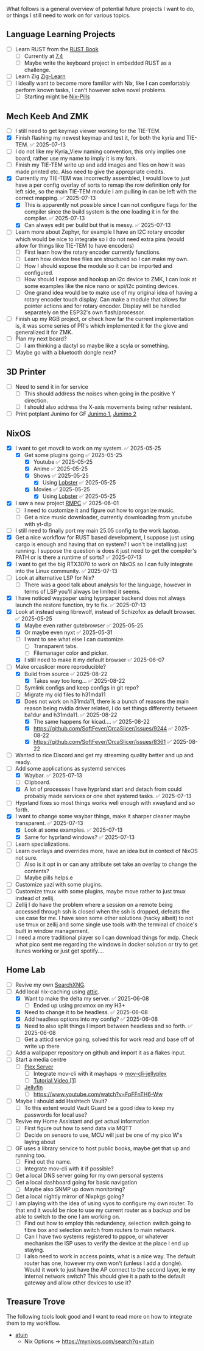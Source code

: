 What follows is a general overview of potential future projects I want to do, or things I still need to work on for various topics.
## Language Learning Projects

- [ ] Learn RUST from the [RUST Book](https://doc.rust-lang.org/book/)
	- [ ] Currently at [7.4](https://doc.rust-lang.org/book/ch07-04-bringing-paths-into-scope-with-the-use-keyword.html)
	- [ ] Maybe write the keyboard project in embedded RUST as a challenge.
- [ ] Learn Zig [Zig-Learn](https://ziglang.org/learn/)
- [ ] I ideally want to become more familiar with Nix, like I can comfortably perform known tasks, I can't however solve novel problems. 
	- [ ] Starting might be [Nix-Pills](https://nixos.org/guides/nix-pills/)

## Mech Keeb And ZMK

- [ ] I still need to get keymap viewer working for the  TIE-TEM.
- [x] Finish flashing my newest keymap and test it, for both the kyria and TIE-TEM. ✅ 2025-07-13
- [ ] I do not like my Kyria_View naming convention, this only implies one board, rather use my name to imply it is my fork.
- [ ] Finish my TIE-TEM write up and add images and files on how it was made printed etc. Also need to give the appropriate credits.
- [x] Currently my TIE-TEM was incorrectly assembled, I would love to just have a per config overlay of sorts to remap the row definition only for left side, so the main TIE-TEM module I am pulling in can be left with the correct mapping. ✅ 2025-07-13
	- [x] This is apparently not possible since I can not configure flags for the compiler since the build system is the one loading it in for the compiler. ✅ 2025-07-13
	- [x] Can always edit per build but that is messy. ✅ 2025-07-13
- [ ] Learn more about Zephyr, for example I have an I2C rotary encoder which would be nice to integrate so I do not need extra pins (would allow for things like TIE-TEM to have encoders)
	- [ ] First learn how the rotary encoder currently functions.
	- [ ] Learn how device tree files are structured so I can make my own.
	- [ ] How I should expose the module so it can be imported and configured.
	- [ ] How should I expose and hookup an i2c device to ZMK, I can look at some examples like the nice nano or spi/i2c pointing devices.
	- [ ] One grand idea would be to make use of my original idea of having a rotary encoder touch display. Can make a module that allows for pointer actions and for rotary encoder. Display will be handled separately on the ESP32's own flash/processor. 
- [ ] Finish up my RGB project, or check how far the current implementation is, it was some series of PR's which implemented it for the glove and generalized it for ZMK.
- [ ] Plan my next board?
	- [ ] I am thinking a dactyl so maybe like a scyla or something.
- [ ] Maybe go with a bluetooth dongle next?

## 3D Printer

- [ ] Need to send it in for service
	- [ ] This should address the noises when going in the positive Y direction.
	- [ ] I should also address the X-axis movements being rather resistent.
- [ ] Print potplant Junimo for GF [Junimo 1](https://www.printables.com/model/208635-stardew-valley-junimo-vase-for-plant-pot/files), [Junimo 2](https://www.printables.com/model/233488-stardew-valley-junimo-succulent-holder)

## NixOS

- [x] I want to get movcli to work on my system. ✅ 2025-05-25
	- [x] Get some plugins going ✅ 2025-05-25
		- [x] Youtube ✅ 2025-05-25
		- [x] Anime ✅ 2025-05-25
		- [x] Shows ✅ 2025-05-25
			- [x] Using [Lobster](https://github.com/justchokingaround/lobster?tab=readme-ov-file#nixos-flake) ✅ 2025-05-25
		- [x] Movies ✅ 2025-05-25
			- [x] Using [Lobster](https://github.com/justchokingaround/lobster?tab=readme-ov-file#nixos-flake) ✅ 2025-05-25
- [x] I saw a new project [RMPC](https://github.com/mierak/rmpc) ✅ 2025-06-01
	- [ ] I need to customize it and figure out how to organize music.
	- [ ] Get a nice music downloader, currently downloading from youtube with yt-dlp
- [ ] I still need to finally port my main 25.05 config to the work laptop.
- [x] Get a nice workflow for RUST based development, I suppose just using cargo is enough and having that on system? I won't be installing just running. I suppose the question is does it just need to get the compiler's PATH or is there a runtime of sorts? ✅ 2025-07-13
- [x] I want to get the big RTX3070 to work on NixOS so I can fully integrate into the Linux community. ✅ 2025-07-13
- [ ] Look at alternative LSP for Nix?
	- [ ] There was a good talk about analysis for the language, however in terms of LSP you'll always be limited it seems.
- [x] I have noticed waypaper using hyprpaper backend does not always launch the restore function, try to fix. ✅ 2025-07-13
- [x] Look at instead using librewolf, instead of Schizofox as default browser. ✅ 2025-05-25
	- [x] Maybe even rather qutebrowser ✅ 2025-05-25
	- [x] Or maybe even nyxt ✅ 2025-05-31
	- [ ] I want to see what else I can customize.
		- [ ] Transparent tabs.
		- [ ] Filemanager color and picker.
	- [x] I still need to make it my default browser ✅ 2025-06-07
- [ ] Make orcaslicer more reproducible? 
	- [x] Build from source ✅ 2025-08-22
		- [x] Takes way too long... ✅ 2025-08-22
	- [ ] Symlink configs and keep configs in git repo?
	- [ ] Migrate my old files to h31mda11
	- [x] Does not work on h31mda11, there is a bunch of reasons the main reason being nvidia driver related, I do set things differently between ba1dur and h31mda11. ✅ 2025-08-22
		- [x] The same happens for kicad.... ✅ 2025-08-22
		- [x] https://github.com/SoftFever/OrcaSlicer/issues/9244 ✅ 2025-08-22
		- [x] https://github.com/SoftFever/OrcaSlicer/issues/8361 ✅ 2025-08-22
- [ ] Wanted to rice Discord and get my streaming quality better and up and ready.
- [ ] Add some applications as systemd services
	- [x] Waybar. ✅ 2025-07-13
	- [ ] Clipboard.
	- [x] A lot of processes I have hyprland start and detach from could probably made services or one shot systemd tasks. ✅ 2025-07-13
- [ ] Hyprland fixes so most things works well enough with xwayland and so forth.
- [x] I want to change some waybar things, make it sharper cleaner maybe transparent. ✅ 2025-07-13
	- [x] Look at some examples. ✅ 2025-07-13
	- [x] Same for hyprland windows? ✅ 2025-07-13
- [ ] Learn specializations.
- [ ] Learn overlays and overrides more, have an idea but in context of NixOS not sure.
	- [ ] Also is it opt in or can any attribute set take an overlay to change the contents?
	- [ ] Maybe pills helps.e
- [ ] Customize yazi with some plugins. 
- [ ] Customize tmux with some plugins, maybe move rather to just tmux instead of zellij. 
- [ ] Zellij I do have the problem where a session on a remote being accessed through ssh is closed when the ssh is dropped, defeats the use case for me. I have seen some other solutions (hacky albeit) to not use tmux or zellij and some single use tools with the terminal of choice's built in window management.
- [ ] I need a more traditional player so I can download things for mdp. Check what pico sent me regarding the windows in docker solution or try to get itunes working or just get spotify....

## Home Lab

- [ ] Revive my own [SearchXNG](https://github.com/searxng/searxng).
- [ ] Add local nix-caching using [attic](https://github.com/zhaofengli/attic).
	- [x] Want to make the delta my server. ✅ 2025-06-08
		- [ ] Ended up using proxmox on my H3+
	- [x] Need to change it to be headless. ✅ 2025-06-08
	- [x] Add headless options into my config? ✅ 2025-06-08
	- [x] Need to also split things I import between headless and so forth. ✅ 2025-06-08
	- [ ] Get a atticd service going, solved this for work read and base off of write up there
- [ ] Add a wallpaper repository on github and import it as a flakes input.
- [ ] Start a media centre
	- [ ] [Plex Server](https://www.plex.tv/)
		- [ ] Integrate mov-cli with it mayhaps -> [mov-cli-jellyplex](https://github.com/mov-cli/mov-cli-jellyplex)
		- [ ] [Tutorial Video [1]](https://www.howtogeek.com/did-you-know-you-could-stream-plex-or-jellyfin-in-your-terminal/)
	- [ ] [Jellyfin](https://jellyfin.org/)
		- [ ] https://www.youtube.com/watch?v=FpFFnTH6-Ww
- [ ] Maybe I should add Hashtech Vault?
	- [ ] To this extent would Vault Guard be a good idea to keep my passwords for local use?
- [ ] Revive my Home Assistant and get actual information.
	- [ ] First figure out how to send data via MQTT
	- [ ] Decide on sensors to use, MCU will just be one of my pico W's laying about
- [ ] GF uses a library service to host public books, maybe get that up and running too.
	- [ ] Find out the name.
	- [ ] Integrate mov-cli with it if possible?
- [ ] Get a local DNS server going for my own personal systems
- [ ] Get a local dashboard going for basic navigation
	- [ ] Maybe also SNMP up down monitoring?
- [ ] Get a local nightly mirror of Nixpkgs going? 
- [ ] I am playing with the idea of using vyos to configure my own router. To that end it would be nice to use my current router as a backup and be able to switch to the one I am working on.
	- [ ] Find out how to employ this redundency, selection switch going to fibre box and selection switch from routers to main network.
	- [ ] Can I have two systems registered to pppoe, or whatever mechanism the ISP uses to verify the device at the place I end up staying. 
	- [ ] I also need to work in access points, what is a nice way. The default router has one, however my own won't (unless I add a dongle). Would it work to just have the AP connect to the second layer, ie my internal network switch? This should give it a path to the default gateway and allow other devices to use it? 

## Treasure Trove

The following tools look good and I want to read more on how to integrate them to my workflow.

- [atuin](https://atuin.sh/)
	- Nix Options -> https://mynixos.com/search?q=atuin   
